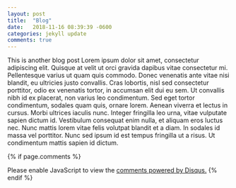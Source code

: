 ```yaml
---
layout: post
title:  "Blog"
date:   2018-11-16 08:39:39 -0600
categories: jekyll update
comments: true
---
```


This is another blog post Lorem ipsum dolor sit amet, consectetur adipiscing elit. Quisque at velit ut orci gravida dapibus vitae consectetur mi. Pellentesque varius ut quam quis commodo. Donec venenatis ante vitae nisi blandit, eu ultricies justo convallis. Cras lobortis, nisl sed consectetur porttitor, odio ex venenatis tortor, in accumsan elit dui eu sem. Ut convallis nibh id ex placerat, non varius leo condimentum. Sed eget tortor condimentum, sodales quam quis, ornare lorem. Aenean viverra et lectus in cursus. Morbi ultrices iaculis nunc. Integer fringilla leo urna, vitae vulputate sapien dictum id. Vestibulum consequat enim nulla, et aliquam eros luctus nec. Nunc mattis lorem vitae felis volutpat blandit et a diam. In sodales id massa vel porttitor. Nunc sed ipsum id est tempus fringilla ut a risus. Ut condimentum mattis sapien id dictum.

{% if page.comments %}
<div id="disqus_thread"></div>
<script>
 /**
*  RECOMMENDED CONFIGURATION VARIABLES: EDIT AND UNCOMMENT THE SECTION BELOW TO INSERT DYNAMIC VALUES FROM YOUR PLATFORM OR CMS.
*  LEARN WHY DEFINING THESE VARIABLES IS IMPORTANT: https://disqus.com/admin/universalcode/#configuration-variables */
/*
var disqus_config = function () {
this.page.url = PAGE_URL;  // Replace PAGE_URL with your page's canonical URL variable
this.page.identifier = PAGE_IDENTIFIER; // Replace PAGE_IDENTIFIER with your page's unique identifier variable
};
*/
(function() { // DON'T EDIT BELOW THIS LINE
var d = document, s = d.createElement('script');
s.src = 'https://localhost-4000-11.disqus.com/embed.js';
s.setAttribute('data-timestamp', + new Date());
(d.head || d.body).appendChild(s);
})();
</script>
<noscript>Please enable JavaScript to view the <a href="https://disqus.com/?ref_noscript">comments powered by Disqus.</a></noscript>
{% endif %}